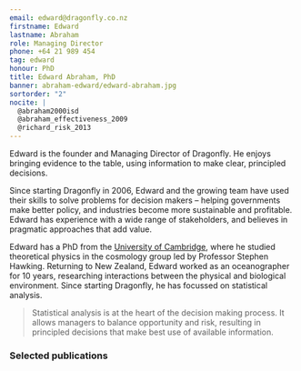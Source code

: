 ```yaml
---
email: edward@dragonfly.co.nz
firstname: Edward
lastname: Abraham
role: Managing Director
phone: +64 21 989 454
tag: edward
honour: PhD
title: Edward Abraham, PhD
banner: abraham-edward/edward-abraham.jpg
sortorder: "2"
nocite: |
  @abraham2000isd
  @abraham_effectiveness_2009
  @richard_risk_2013
---
```


Edward is the founder and Managing Director of Dragonfly. He enjoys bringing evidence
to the table, using information to make clear, principled decisions.

<!--more-->

Since starting Dragonfly in 2006, Edward and the growing team have
used their skills to solve problems for decision makers – helping governments
make better policy, and industries become more sustainable and profitable.
Edward has experience with a wide range of stakeholders, and believes
in pragmatic approaches that add value.

Edward has a PhD from the [University of
Cambridge](http://www.ctc.cam.ac.uk/), where he studied theoretical physics in
the cosmology group led by Professor Stephen Hawking. Returning to New Zealand,
Edward worked as an oceanographer for 10 years, researching interactions between
the physical and biological environment. Since starting Dragonfly, he has
focussed on statistical analysis.

> Statistical analysis is at the heart of the decision making process. It
> allows managers to balance opportunity and risk,
> resulting in principled decisions that make best use of available information.

### Selected publications
